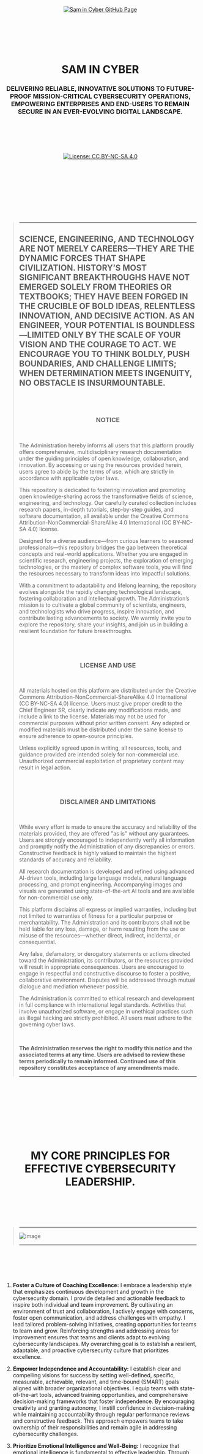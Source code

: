<br><br><br><br><br><br><br><br>

<p align="center">
    <a href="https://github.com/samincyber">
        <img src="https://img.shields.io/badge/CLICK%20HERE%20TO%20VISIT%20SAM%20IN%20CYBER'S%20GITHUB%20PAGE-28a745?style=for-the-badge&labelColor=000000&logo=github&logoColor=white" 
             alt="Sam in Cyber GitHub Page" style="margin: 10px;">
    </a>
</p>

<br><br><br><br>

<h1 align="center">SAM IN CYBER</h1>
<h3 align="center">DELIVERING RELIABLE, INNOVATIVE SOLUTIONS TO FUTURE-PROOF MISSION-CRITICAL CYBERSECURITY OPERATIONS, EMPOWERING ENTERPRISES AND END-USERS TO REMAIN SECURE IN AN EVER-EVOLVING DIGITAL LANDSCAPE.</h3>

<br><br><br><br>

<p align="center">
    <a href="https://creativecommons.org/licenses/by-nc-sa/4.0/deed.en">
        <img src="https://img.shields.io/badge/license-Creative%20Commons%20BY--NC--SA%204.0-blue.svg" 
             alt="License: CC BY-NC-SA 4.0" />
    </a>
</p>


<br><br><br><br><br><br><br><br>

> -----
> 
>
> ## SCIENCE, ENGINEERING, AND TECHNOLOGY ARE NOT MERELY CAREERS—THEY ARE THE DYNAMIC FORCES THAT SHAPE CIVILIZATION. HISTORY’S MOST SIGNIFICANT BREAKTHROUGHS HAVE NOT EMERGED SOLELY FROM THEORIES OR TEXTBOOKS; THEY HAVE BEEN FORGED IN THE CRUCIBLE OF BOLD IDEAS, RELENTLESS INNOVATION, AND DECISIVE ACTION. AS AN ENGINEER, YOUR POTENTIAL IS BOUNDLESS—LIMITED ONLY BY THE SCALE OF YOUR VISION AND THE COURAGE TO ACT. WE ENCOURAGE YOU TO THINK BOLDLY, PUSH BOUNDARIES, AND CHALLENGE LIMITS; WHEN DETERMINATION MEETS INGENUITY, NO OBSTACLE IS INSURMOUNTABLE.
> <br><br>
>
> <h3 align="center">NOTICE</h3>
>
> <br>
>
> The Administration hereby informs all users that this platform proudly offers comprehensive, multidisciplinary research documentation under the guiding principles of open knowledge, collaboration, and innovation. By accessing or using the resources provided herein, users agree to abide by the terms of use, which are strictly in accordance with applicable cyber laws.
>
> This repository is dedicated to fostering innovation and promoting open knowledge-sharing across the transformative fields of science, engineering, and technology. Our carefully curated collection includes research papers, in-depth tutorials, step-by-step guides, and software documentation, all available under the Creative Commons Attribution-NonCommercial-ShareAlike 4.0 International (CC BY-NC-SA 4.0) license.
>
> Designed for a diverse audience—from curious learners to seasoned professionals—this repository bridges the gap between theoretical concepts and real-world applications. Whether you are engaged in scientific research, engineering projects, the exploration of emerging technologies, or the mastery of complex software tools, you will find the resources necessary to transform ideas into impactful solutions.
>
> With a commitment to adaptability and lifelong learning, the repository evolves alongside the rapidly changing technological landscape, fostering collaboration and intellectual growth. The Administration’s mission is to cultivate a global community of scientists, engineers, and technologists who drive progress, inspire innovation, and contribute lasting advancements to society. We warmly invite you to explore the repository, share your insights, and join us in building a resilient foundation for future breakthroughs.
>
> <br><br>
>
> <h3 align="center">LICENSE AND USE</h3>
>
> <br>
>
> All materials hosted on this platform are distributed under the Creative Commons Attribution-NonCommercial-ShareAlike 4.0 International (CC BY-NC-SA 4.0) license. Users must give proper credit to the Chief Engineer SR, clearly indicate any modifications made, and include a link to the license. Materials may not be used for commercial purposes without prior written consent. Any adapted or modified materials must be distributed under the same license to ensure adherence to open-source principles.
>
> Unless explicitly agreed upon in writing, all resources, tools, and guidance provided are intended solely for non-commercial use. Unauthorized commercial exploitation of proprietary content may result in legal action.
>
> <br><br>
>
> <h3 align="center">DISCLAIMER AND LIMITATIONS</h3>
>
> <br>
>
> While every effort is made to ensure the accuracy and reliability of the materials provided, they are offered "as is" without any guarantees. Users are strongly encouraged to independently verify all information and promptly notify the Administration of any discrepancies or errors. Constructive feedback is highly valued to maintain the highest standards of accuracy and reliability.
>
> All research documentation is developed and refined using advanced AI-driven tools, including large language models, natural language processing, and prompt engineering. Accompanying images and visuals are generated using state-of-the-art AI tools and are available for non-commercial use only.
>
> This platform disclaims all express or implied warranties, including but not limited to warranties of fitness for a particular purpose or merchantability. The Administration and its contributors shall not be held liable for any loss, damage, or harm resulting from the use or misuse of the resources—whether direct, indirect, incidental, or consequential.
>
> Any false, defamatory, or derogatory statements or actions directed toward the Administration, its contributors, or the resources provided will result in appropriate consequences. Users are encouraged to engage in respectful and constructive discourse to foster a positive, collaborative environment. Disputes will be addressed through mutual dialogue and mediation whenever possible.
>
> The Administration is committed to ethical research and development in full compliance with international legal standards. Activities that involve unauthorized software, or engage in unethical practices such as illegal hacking are strictly prohibited. All users must adhere to the governing cyber laws.
>
> <br>
>
> **The Administration reserves the right to modify this notice and the associated terms at any time. Users are advised to review these terms periodically to remain informed. Continued use of this repository constitutes acceptance of any amendments made.**
>
> -----

<br><br><br><br><br><br><br><br>


 
<h1 align="center">MY CORE PRINCIPLES FOR EFFECTIVE CYBERSECURITY LEADERSHIP.</h1>

<br><br><br><br>

> -----
>
> ![image](https://pbs.twimg.com/media/GiZOiRGWIAAVyIu?format=jpg&name=large)
>
> -----

<br><br><br><br>


1. **Foster a Culture of Coaching Excellence:**  I embrace a leadership style that emphasizes continuous development and growth in the cybersecurity domain. I provide detailed and actionable feedback to inspire both individual and team improvement. By cultivating an environment of trust and collaboration, I actively engage with concerns, foster open communication, and address challenges with empathy. I lead tailored problem-solving initiatives, creating opportunities for teams to learn and grow. Reinforcing strengths and addressing areas for improvement ensures that teams and clients adapt to evolving cybersecurity landscapes. My overarching goal is to establish a resilient, adaptable, and proactive cybersecurity culture that prioritizes excellence.

2. **Empower Independence and Accountability:**  I establish clear and compelling visions for success by setting well-defined, specific, measurable, achievable, relevant, and time-bound (SMART) goals aligned with broader organizational objectives. I equip teams with state-of-the-art tools, advanced training opportunities, and comprehensive decision-making frameworks that foster independence. By encouraging creativity and granting autonomy, I instill confidence in decision-making while maintaining accountability through regular performance reviews and constructive feedback. This approach empowers teams to take ownership of their responsibilities and remain agile in addressing cybersecurity challenges.

3. **Prioritize Emotional Intelligence and Well-Being:**  I recognize that emotional intelligence is fundamental to effective leadership. Through self-awareness, empathy, and strong interpersonal communication, I create a culture of mutual respect and trust. I am deeply committed to the physical, mental, and emotional well-being of my teams and clients, fostering a supportive work environment where mental health and work-life balance are prioritized. Proactively addressing and resolving conflicts with diplomacy and tact ensures harmony and productivity within teams. By placing well-being at the forefront, I keep my workforce motivated, engaged, and productive over the long term.

4. **Achieve Results with Precision and Operational Excellence:**  I develop and execute strategic cybersecurity initiatives that deliver measurable and impactful results. By leveraging proven operational excellence frameworks, I ensure all processes are both efficient and adaptable. Through optimized resource allocation and minimized inefficiencies, I help organizations achieve objectives effectively. I define clear milestones and establish rigorous key performance indicators (KPIs) to track progress and maintain alignment with short-term goals and long-term strategies. This dedication to precision and excellence ensures sustained success and value creation.

5. **Cultivate Trust Through Transparent Communication:**  I prioritize open, honest, and impactful communication as a cornerstone of leadership. By ensuring cybersecurity strategies, objectives, and associated risks are clearly articulated, I build trust and strengthen collaboration across all organizational levels. Encouraging active listening and two-way dialogue fosters mutual respect and alignment. I promote feedback mechanisms to address concerns, further enhancing teamwork and stakeholder relationships.

6. **Enhance Talent and Promote Professional Development:**  I am dedicated to identifying and nurturing the unique strengths and aspirations of my team members. By creating personalized career development plans that include certifications, advanced training programs, and attendance at industry-leading conferences, I enable continuous learning. I facilitate knowledge-sharing initiatives, mentorship programs, and hands-on workshops that enhance both technical expertise and strategic acumen. This commitment empowers team members to achieve their full potential and stay at the forefront of the cybersecurity field.

7. **Articulate Vision and Strategy:**  I excel at crafting and communicating clear, actionable visions that align with organizational cybersecurity goals. By staying ahead of industry trends and identifying emerging threats, I provide my teams with insights and resources to navigate complex challenges effectively. My forward-thinking approach ensures that my teams are equipped to address evolving cybersecurity landscapes with clarity and confidence, driving long-term success.

8. **Adopt a Client-Centric Approach:**  I place client needs and expectations at the core of every decision I make. I am committed to delivering intuitive, scalable, and user-friendly cybersecurity solutions that address specific challenges while anticipating future requirements. By maintaining open communication and actively seeking feedback, I refine and innovate continuously. This client-first approach ensures exceptional value and fosters long-term partnerships.

9. **Demonstrate Accountability and Drive Sustainability:**  I take full ownership of my decisions, actions, and their outcomes. I integrate sustainability into cybersecurity strategies by promoting energy-efficient practices, reducing waste, and minimizing environmental impacts. By prioritizing long-term resilience and sustainability goals, I contribute to both organizational success and broader environmental responsibility.

10. **Champion Innovation and Simplify Complexity:**  I encourage teams to approach challenges with creativity and innovation. I simplify complex cybersecurity processes by leveraging advanced technologies such as automation, artificial intelligence, and machine learning. Through experimentation and iterative improvements, I help teams deliver solutions that are efficient, reliable, and scalable. This culture of innovation ensures that we remain ahead of the curve in addressing sophisticated cybersecurity challenges.

11. **Practice Informed Decision-Making and Lifelong Learning:**  I make decisions based on data-driven insights, industry benchmarks, and diverse perspectives. By fostering a culture of informed judgment, I encourage my teams to stay updated on emerging threats, trends, and technologies. Personally, I am committed to continuous education and professional growth, ensuring I remain adaptable and well-prepared to lead in the dynamic cybersecurity landscape. By staying informed, I empower my teams to make sound decisions that protect and advance organizational objectives.

12. **Build Resilience and Mitigate Risks:**  I proactively identify and address risks by implementing robust cybersecurity frameworks, such as zero-trust architectures, and leveraging advanced threat intelligence. I develop comprehensive incident response plans to ensure effective responses to cyber threats. By fostering organizational resilience and adaptability, I safeguard critical operations and enable systems and teams to recover and thrive after adverse events.

13. **Promote Diversity, Equity, and Inclusion:**  I champion diversity and inclusion by creating equitable opportunities and resources in cybersecurity. I actively advocate for diverse perspectives and work to bridge the digital divide by promoting cybersecurity literacy. Through equitable hiring practices, mentorship programs, and inclusive environments, I contribute to a cybersecurity industry that reflects the diversity of the world it serves.

14. **Lead with Integrity and Ethical Accountability:**  I uphold the highest standards of ethics, transparency, and accountability in all aspects of leadership. I prioritize data privacy, regulatory compliance, and societal responsibility, ensuring every initiative aligns with organizational values and principles. By leading with integrity, I build trust with stakeholders and reinforce the credibility of my team and organization.

15. **Leverage Emerging Technologies for Cybersecurity:**  I stay at the forefront of technological advancements by integrating cybersecurity into digital transformation efforts. I secure emerging technologies such as IoT, 5G, and edge computing against potential threats. By utilizing artificial intelligence and machine learning tools, I enhance threat detection capabilities, automate processes, and improve decision-making. This proactive approach ensures organizational security in the face of rapid technological changes.

16. **Focus on Excellence Through Attention to Detail:**  I maintain an unwavering commitment to precision in all cybersecurity operations. By continuously monitoring performance, identifying vulnerabilities, and making proactive adjustments, I ensure solutions exceed expectations. My meticulous approach builds a reputation for delivering high-quality outcomes that inspire confidence and trust.

17. **Promote Harmony Between Technology and Society:**  I advocate for the responsible and ethical use of technology, ensuring it enhances human creativity and intuition. By balancing innovation with societal and ethical considerations, I contribute to a future where technological advancements align with broader societal values and positively impact humanity.

18. **Integrate Cybersecurity Into Strategic Decisions:**  I play a key role in aligning cybersecurity initiatives with overarching organizational goals. By translating complex risks into actionable insights, I ensure security considerations are embedded into strategic decision-making. This integration protects critical assets and enables sustainable growth.

19. **Foster Global Collaboration and Knowledge Sharing:**  I address global cybersecurity challenges by collaborating with international stakeholders and promoting knowledge-sharing initiatives. By fostering cross-border partnerships and adopting global best practices, I strengthen collective security and resilience. This collaborative approach unifies the cybersecurity community in combating evolving threats.

20. **Commit to Lifelong Leadership Growth:**  I am deeply committed to continuous improvement as a leader. Through self-reflection, mentorship, and staying informed about industry advancements, I refine my leadership abilities to inspire others. Leading by example, I encourage my teams to develop their leadership capabilities, fostering a culture of integrity, purpose, and impactful decision-making.



<br><br><br><br><br><br><br><br>

<h4 align="center">STAY TUNED FOR THE LATEST UPDATES!</h4>

<br><br><br><br>

<p align="center">
    <a href="https://github.com/samincyber">
        <img src="https://img.shields.io/badge/CLICK%20HERE%20TO%20VISIT%20SAM%20IN%20CYBER'S%20GITHUB%20PAGE-28a745?style=for-the-badge&labelColor=000000&logo=github&logoColor=white" 
             alt="Sam in Cyber GitHub Page" style="margin: 10px;">
    </a>
</p>

<br><br><br><br>
